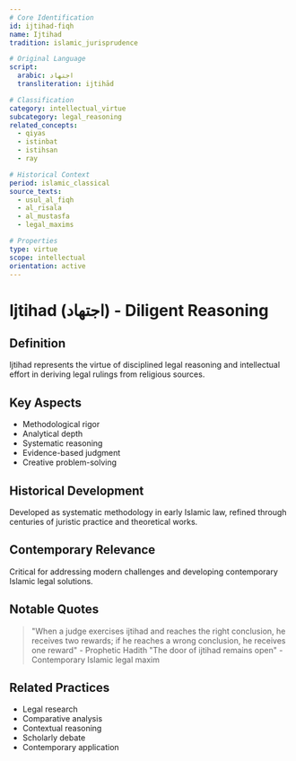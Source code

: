 ```yaml
---
# Core Identification
id: ijtihad-fiqh
name: Ijtihad
tradition: islamic_jurisprudence

# Original Language
script:
  arabic: اجتهاد
  transliteration: ijtihād

# Classification
category: intellectual_virtue
subcategory: legal_reasoning
related_concepts:
  - qiyas
  - istinbat
  - istihsan
  - ray

# Historical Context
period: islamic_classical
source_texts:
  - usul_al_fiqh
  - al_risala
  - al_mustasfa
  - legal_maxims

# Properties
type: virtue
scope: intellectual
orientation: active
---
```


# Ijtihad (اجتهاد) - Diligent Reasoning

## Definition
Ijtihad represents the virtue of disciplined legal reasoning and intellectual effort in deriving legal rulings from religious sources.

## Key Aspects
- Methodological rigor
- Analytical depth
- Systematic reasoning
- Evidence-based judgment
- Creative problem-solving

## Historical Development
Developed as systematic methodology in early Islamic law, refined through centuries of juristic practice and theoretical works.

## Contemporary Relevance
Critical for addressing modern challenges and developing contemporary Islamic legal solutions.

## Notable Quotes
> "When a judge exercises ijtihad and reaches the right conclusion, he receives two rewards; if he reaches a wrong conclusion, he receives one reward" - Prophetic Hadith
> "The door of ijtihad remains open" - Contemporary Islamic legal maxim

## Related Practices
- Legal research
- Comparative analysis
- Contextual reasoning
- Scholarly debate
- Contemporary application